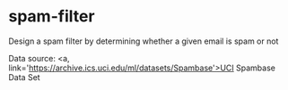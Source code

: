 spam-filter
===========

Design a spam filter by determining whether a given email is spam or not

Data source: <a, link='https://archive.ics.uci.edu/ml/datasets/Spambase'>UCI Spambase Data Set</a>
